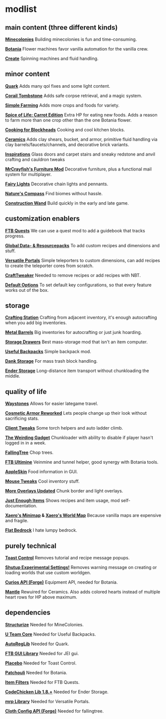 # modlist

## main content (three different kinds)

**[Minecolonies](https://www.curseforge.com/minecraft/mc-mods/minecolonies)**
Building minecolonies is fun and time-consuming.

**[Botania](https://www.curseforge.com/minecraft/mc-mods/botaniacus)**
Flower machines favor vanilla automation for the vanilla crew.

**[Create](https://www.curseforge.com/minecraft/mc-mods/create)**
Spinning machines and fluid handling.

## minor content

**[Quark](https://www.curseforge.com/minecraft/mc-mods/quark)**
Adds many qol fixes and some light content.

**[Corail Tombstone](https://www.curseforge.com/minecraft/mc-mods/corail-tombstone)**
Adds safe corpse retrieval, and a magic system.

**[Simple Farming](https://www.curseforge.com/minecraft/mc-mods/simple-farming)**
Adds more crops and foods for variety.

**[Spice of Life: Carrot Edition](https://www.curseforge.com/minecraft/mc-mods/spice-of-life-carrot-edition)**
Extra HP for eating new foods. Adds a reason to farm more than one crop other than the one Botania flower.

**[Cooking for Blockheads](https://www.curseforge.com/minecraft/mc-mods/cooking-for-blockheads)**
Cooking and cool kitchen blocks.

**[Ceramics](https://www.curseforge.com/minecraft/mc-mods/ceramics)**
Adds clay shears, bucket, and armor, primitive fluid handling via clay barrels/faucets/channels, and decorative brick variants.

**[Inspirations](https://www.curseforge.com/minecraft/mc-mods/inspirations)**
Glass doors and carpet stairs and sneaky redstone and anvil crafting and cauldron tweaks

**[MrCrayfish's Furniture Mod](https://www.curseforge.com/minecraft/mc-mods/mrcrayfish-furniture-mod)**
Decorative furniture, plus a functional mail system for multiplayer.

**[Fairy Lights](https://www.curseforge.com/minecraft/mc-mods/fairy-lights)**
Decorative chain lights and pennants.

**[Nature's Compass](https://www.curseforge.com/minecraft/mc-mods/natures-compass/)**
Find biomes without hassle.

**[Construction Wand](https://www.curseforge.com/minecraft/mc-mods/construction-wand)**
Build quickly in the early and late game.

## customization enablers
**[FTB Quests](https://www.curseforge.com/minecraft/mc-mods/ftb-quests)**
We can use a quest mod to add a guidebook that tracks progress.

**[Global Data- & Resourcepacks](https://www.curseforge.com/minecraft/mc-mods/drp-global-datapack)**
To add custom recipes and dimensions and stuff.

**[Versatile Portals](https://www.curseforge.com/minecraft/mc-mods/versatile-portals)**
Simple teleporters to custom dimensions, can add recipes to create the teleporter cores from scratch.

**[CraftTweaker](https://www.curseforge.com/minecraft/mc-mods/crafttweaker)**
Needed to remove recipes or add recipes with NBT.

**[Default Options](https://www.curseforge.com/minecraft/mc-mods/default-options)**
To set default key configurations, so that every feature works out of the box.

## storage

**[Crafting Station](https://www.curseforge.com/minecraft/mc-mods/crafting-station)**
Crafting from adjacent inventory, it's enough autocrafting when you add big inventories.

**[Metal Barrels](https://www.curseforge.com/minecraft/mc-mods/metal-barrels)**
Big inventories for autocrafting or just junk hoarding.

**[Storage Drawers](https://www.curseforge.com/Minecraft/mc-mods/storage-drawers)**
Best mass-storage mod that isn't an item computer.

**[Useful Backpacks](https://www.curseforge.com/minecraft/mc-mods/useful-backpacks)**
Simple backpack mod.

**[Dank Storage](https://www.curseforge.com/minecraft/mc-mods/dank-storage)**
For mass trash block handling.

**[Ender Storage](https://www.curseforge.com/minecraft/mc-mods/ender-storage-1-8)**
Long-distance item transport without chunkloading the middle.

## quality of life

**[Waystones](https://www.curseforge.com/minecraft/mc-mods/waystones)**
Allows for easier lategame travel.

**[Cosmetic Armor Reworked](https://www.curseforge.com/minecraft/mc-mods/cosmetic-armor-reworked)**
Lets people change up their look without sacrificing stats.

**[Client Tweaks](https://www.curseforge.com/minecraft/mc-mods/client-tweaks)**
Some torch helpers and auto ladder climb.

**[The Weirding Gadget](https://www.curseforge.com/minecraft/mc-mods/the-weirding-gadget)**
Chunkloader with ability to disable if player hasn't logged in in a week.

**[FallingTree](https://www.curseforge.com/minecraft/mc-mods/falling-tree)**
Chop trees.

**[FTB Ultimine](https://www.curseforge.com/minecraft/mc-mods/ftb-ultimine)**
Veinmine and tunnel helper, good synergy with Botania tools.

**[AppleSkin](https://www.curseforge.com/minecraft/mc-mods/appleskin)**
Food information in GUI.

**[Mouse Tweaks](https://www.curseforge.com/minecraft/mc-mods/mouse-tweaks)**
Cool inventory stuff.

**[More Overlays Updated](https://www.curseforge.com/minecraft/mc-mods/more-overlays-updated)**
Chunk border and light overlays.

**[Just Enough Items](https://www.curseforge.com/minecraft/mc-mods/jei)**
Shows recipes and item usage, mod self-documentation.

**[Xaero's Minimap](https://www.curseforge.com/minecraft/mc-mods/xaeros-minimap) & [Xaero's World Map](https://www.curseforge.com/minecraft/mc-mods/xaeros-world-map)**
Because vanilla maps are expensive and fragile.

**[Flat Bedrock](https://www.curseforge.com/minecraft/mc-mods/flat-bedrock)**
I hate lumpy bedrock.

## purely technical

**[Toast Control](https://www.curseforge.com/minecraft/mc-mods/toast-control)**
Removes tutorial and recipe message popups.

**[Shutup Experimental Settings!](https://www.curseforge.com/minecraft/mc-mods/shutup-experimental-settings)**
Removes warning message on creating or loading worlds that use custom worldgen.

**[Curios API (Forge)](https://www.curseforge.com/minecraft/mc-mods/curios)**
Equipment API, needed for Botania.

**[Mantle](https://www.curseforge.com/minecraft/mc-mods/mantle)**
Rewuired for Ceramics. Also adds colored hearts instead of multiple heart rows for HP above maximum.

## dependencies

**[Structurize](https://www.curseforge.com/minecraft/mc-mods/structurize)**
Needed for MineColonies.

**[U Team Core](https://www.curseforge.com/minecraft/mc-mods/u-team-core)**
Needed for Useful Backpacks.

**[AutoRegLib](https://www.curseforge.com/minecraft/mc-mods/autoreglib)**
Needed for Quark.

**[FTB GUI Library](https://www.curseforge.com/minecraft/mc-mods/ftb-gui-library)**
Needed for JEI gui.

**[Placebo](https://www.curseforge.com/minecraft/mc-mods/placebo)**
Needed for Toast Control.

**[Patchouli](https://www.curseforge.com/minecraft/mc-mods/patchouli)**
Needed for Botania.

**[Item Filters](https://www.curseforge.com/minecraft/mc-mods/item-filters)**
Needed for FTB Quests.

**[CodeChicken Lib 1.8.+](https://www.curseforge.com/minecraft/mc-mods/codechicken-lib-1-8)**
Needed for Ender Storage.

**[mrp Library](https://www.curseforge.com/minecraft/mc-mods/mrp-library)**
Needed for Versatile Portals.

**[Cloth Config API (Forge)](https://www.curseforge.com/minecraft/mc-mods/cloth-config-forge)**
Needed for fallingtree.